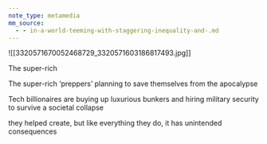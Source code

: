 ```yaml
---
note_type: metamedia
mm_source:
  - - in-a-world-teeming-with-staggering-inequality-and-.md
---
```


![[3320571670052468729_3320571603186817493.jpg]]

The super-rich

The super-rich ‘preppers’
planning to save themselves
from the apocalypse

Tech billionaires are buying up luxurious bunkers and
hiring military security to survive a societal collapse

they helped create, but like everything they do, it has
unintended consequences

